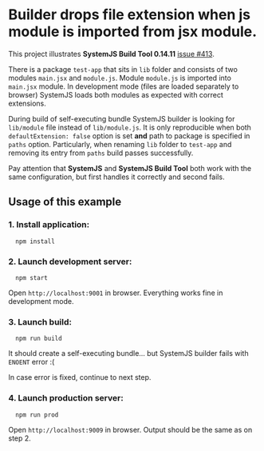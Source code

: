 Builder drops file extension when js module is imported from jsx module.
===

This project illustrates **SystemJS Build Tool 0.14.11** [issue #413](https://github.com/systemjs/builder/issues/413).

There is a package `test-app` that sits in `lib` folder and consists of two modules `main.jsx` and `module.js`. Module `module.js` is imported into `main.jsx` module. In development mode (files are loaded separately to browser) SystemJS loads both modules as expected with correct extensions.

During build of self-executing bundle SystemJS builder is looking for `lib/module` file instead of `lib/module.js`. It is only reproducible when both `defaultExtension: false` option is set **and**  path to package is specified in `paths` option. Particularly, when renaming `lib` folder to `test-app` and removing its entry from `paths` build passes successfully. 

Pay attention that **SystemJS** and **SystemJS Build Tool** both work with the same configuration, but first handles it correctly and second fails.

Usage of this example
---

### 1. Install application:

  ```
    npm install
  ```

### 2. Launch development server:

  ```
    npm start
  ```

Open `http://localhost:9001` in browser. Everything works fine in development mode. 

### 3. Launch build:

  ```
    npm run build
  ```

It should create a self-executing bundle... but SystemJS builder fails with `ENOENT` error :(

In case error is fixed, continue to next step.

### 4. Launch production server:

  ```
    npm run prod
  ```

Open `http://localhost:9009` in browser. Output should be the same as on step 2.
